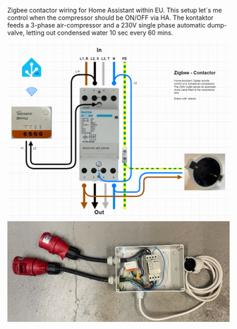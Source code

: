 Zigbee contactor wiring for Home Assistant within EU.
This setup let´s me control when the compressor should be ON/OFF via HA.
The kontaktor feeds a 3-phase air-compressor 
and a 230V single phase automatic dump-valve, letting out condensed water 10 sec every 60 mins.

![zigbee-kontaktor](zigbee-contactor_wiring.drawio.png)
![zigbee-kontaktor](wiring_pic.jpg)
